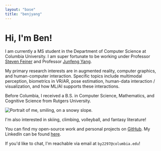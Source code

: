 ```yaml
---
layout: "base"
title: "benjyang"
---
```


# Hi, I'm Ben!

I am currently a MS student in the Department of Computer Science at Columbia University. I am super fortunate to be working under Professor [Steven Feiner](http://www.cs.columbia.edu/~feiner/) and Professor [Junfeng Yang](http://www.cs.columbia.edu/~junfeng/). 

My primary research interests are in augmented reality, computer graphics, and human-computer interaction. Specific topics include multimodal perception, biometrics in VR/AR, pose estimation, human-data interaction / visualization, and how ML/AI supports these interactions.

Before Columbia, I received a B.S. in Computer Science, Mathematics, and Cognitive Science from Rutgers University.

![Portrait of me, smiling, on a snowy slope.](/img/profpic-crop.jpeg)

I'm also interested in skiing, climbing, volleyball, and fantasy literature!

You can find my open-source work and personal projects on [GitHub](https://github.com/benplus1). My LinkedIn can be found [here](https://www.linkedin.com/in/bentyang/).

If you'd like to chat, I'm reachable via email at `by2297@columbia.edu`!
